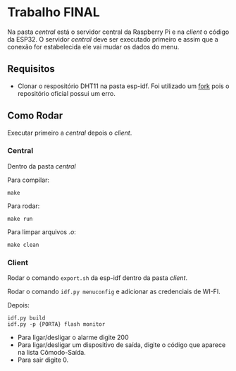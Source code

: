# Trabalho FINAL

Na pasta *central* está o servidor central da Raspberry Pi e na *client* o código da ESP32. O servidor *central* deve ser executado primeiro e assim que a conexão for estabelecida ele vai mudar os dados do menu.

## Requisitos

- Clonar o respositório DHT11 na pasta esp-idf. Foi utilizado um [fork](https://github.com/icaropires/esp32-DHT11) pois o repositório oficial possui um erro.


## Como Rodar

Executar primeiro a *central* depois o *client*.

### Central
Dentro da pasta *central*

Para compilar:
```
make 
```
Para rodar:
```
make run
```

Para limpar arquivos *.o*:
```
make clean
```

### Client

Rodar o comando `export.sh` da esp-idf dentro da pasta *client*. 

Rodar o comando `idf.py menuconfig` e adicionar as credenciais de WI-FI.

Depois:
```
idf.py build
idf.py -p {PORTA} flash monitor
```

- Para ligar/desligar o alarme digite 200
- Para ligar/desligar um dispositivo de saída, digite o código que aparece na lista Cômodo-Saída.
- Para sair digite 0.

